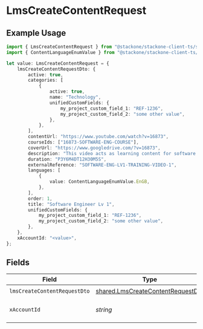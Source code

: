 # LmsCreateContentRequest

## Example Usage

```typescript
import { LmsCreateContentRequest } from "@stackone/stackone-client-ts/sdk/models/operations";
import { ContentLanguageEnumValue } from "@stackone/stackone-client-ts/sdk/models/shared";

let value: LmsCreateContentRequest = {
    lmsCreateContentRequestDto: {
        active: true,
        categories: [
            {
                active: true,
                name: "Technology",
                unifiedCustomFields: {
                    my_project_custom_field_1: "REF-1236",
                    my_project_custom_field_2: "some other value",
                },
            },
        ],
        contentUrl: "https://www.youtube.com/watch?v=16873",
        courseIds: ["16873-SOFTWARE-ENG-COURSE"],
        coverUrl: "https://www.googledrive.com/?v=16873",
        description: "This video acts as learning content for software engineers.",
        duration: "P3Y6M4DT12H30M5S",
        externalReference: "SOFTWARE-ENG-LV1-TRAINING-VIDEO-1",
        languages: [
            {
                value: ContentLanguageEnumValue.EnGB,
            },
        ],
        order: 1,
        title: "Software Engineer Lv 1",
        unifiedCustomFields: {
            my_project_custom_field_1: "REF-1236",
            my_project_custom_field_2: "some other value",
        },
    },
    xAccountId: "<value>",
};
```

## Fields

| Field                                                                                         | Type                                                                                          | Required                                                                                      | Description                                                                                   |
| --------------------------------------------------------------------------------------------- | --------------------------------------------------------------------------------------------- | --------------------------------------------------------------------------------------------- | --------------------------------------------------------------------------------------------- |
| `lmsCreateContentRequestDto`                                                                  | [shared.LmsCreateContentRequestDto](../../../sdk/models/shared/lmscreatecontentrequestdto.md) | :heavy_check_mark:                                                                            | N/A                                                                                           |
| `xAccountId`                                                                                  | *string*                                                                                      | :heavy_check_mark:                                                                            | The account identifier                                                                        |